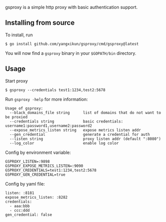 gsproxy is a simple http proxy with basic authentication support.

Installing from source
----------------------

To install, run

    $ go install github.com/yangxikun/gsproxy/cmd/gsproxy@latest 

You will now find a `gsproxy` binary in your `$GOPATH/bin` directory.

Usage
-----

Start proxy

    $ gsproxy --credentials test1:1234,test2:5678

Run `gsproxy -help` for more information:

    Usage of gsproxy:
      --black_domains_file string      list of domains that do not want to be proxied
      --credentials string             basic credentials: username1:password1,username2:password2
      --expose_metrics_listen string   expose metrics listen addr
      --gen_credential                 generate a credential for auth
      --listen string                  proxy listen addr (default ":8080")
      --log_color                      enable log color

Config by environment variable:

    GSPROXY_LISTEN=:9898
    GSPROXY_EXPOSE_METRICS_LISTEN=:9090
    GSPROXY_CREDENTIALS=test1:1234,test2:5678
    GSPROXY_GEN_CREDENTIAL=true

Config by yaml file:

    listen: :8181
    expose_metrics_listen: :8282
    credentials:
      - aaa:bbb
      - ccc:ddd
    gen_credential: false